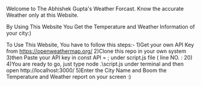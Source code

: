 Welcome to The Abhishek Gupta's Weather Forcast.
Know the accurate Weather only at this Website.

By Using This Website You Get the Temperature and Weather Information of your city:)

To Use This Website, You have to follow this steps:-
1)Get your own API Key from https://openweathermap.org/ 
2)Clone this repo in your own system
3)then Paste your API key in const API = ; under script.js file ( line NO. : 20)
4)You are ready to go, just type node .\script.js under terminal and then open http://localhost:3000/
5)Enter the City Name and Boom the Temperature and Weather report on your screen :)
